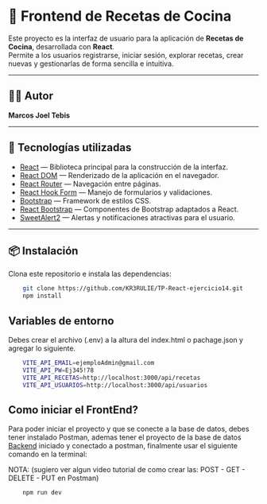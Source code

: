 # 🥗 Frontend de Recetas de Cocina

Este proyecto es la interfaz de usuario para la aplicación de **Recetas de Cocina**, desarrollada con **React**.  
Permite a los usuarios registrarse, iniciar sesión, explorar recetas, crear nuevas y gestionarlas de forma sencilla e intuitiva.

---

## 👨‍💻 Autor

**Marcos Joel Tebis**

---

## 🚀 Tecnologías utilizadas

- [React](https://react.dev/) — Biblioteca principal para la construcción de la interfaz.
- [React DOM](https://react.dev/) — Renderizado de la aplicación en el navegador.
- [React Router](https://reactrouter.com/) — Navegación entre páginas.
- [React Hook Form](https://react-hook-form.com/) — Manejo de formularios y validaciones.
- [Bootstrap](https://getbootstrap.com/) — Framework de estilos CSS.
- [React Bootstrap](https://react-bootstrap.github.io/) — Componentes de Bootstrap adaptados a React.
- [SweetAlert2](https://sweetalert2.github.io/) — Alertas y notificaciones atractivas para el usuario.

---

## 📦 Instalación

Clona este repositorio e instala las dependencias:

```bash
    git clone https://github.com/KR3RULIE/TP-React-ejercicio14.git
    npm install
```

## Variables de entorno

Debes crear el archivo (.env) a la altura del index.html o pachage.json y agregar lo siguiente.

```bash
    VITE_API_EMAIL=ejemploAdmin@gmail.com
    VITE_API_PW=Ej345!78
    VITE_API_RECETAS=http://localhost:3000/api/recetas
    VITE_API_USUARIOS=http://localhost:3000/api/usuarios
```

## Como iniciar el FrontEnd?

Para poder iniciar el proyecto y que se conecte a la base de datos, debes tener instalado Postman, ademas tener el proyecto de la base de datos [Backend](https://github.com/KR3RULIE/tp-backend-ejercicio05.git) iniciado y conectado a postman, finalmente usar el siguiente comando en la terminal:

NOTA: (sugiero ver algun video tutorial de como crear las: POST - GET - DELETE - PUT en Postman)

```bash
    npm run dev
```